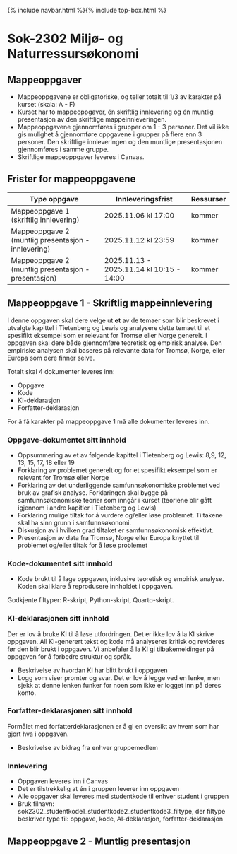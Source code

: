 {% include navbar.html %}{% include top-box.html %}
# Sok-2302 Miljø- og Naturressursøkonomi 

## Mappeoppgaver
- Mappeoppgavene er obligatoriske, og teller totalt til 1/3 av karakter på kurset (skala: A - F)
- Kurset har to mappeoppgaver, én skriftlig innlevering og én muntlig presentasjon av den skriftlige mappeinnleveringen. 
- Mappeoppgavene gjennomføres i grupper om 1 - 3 personer.  Det vil ikke gis mulighet å gjennomføre oppgavene i grupper på flere enn 3 personer. Den skriftlige innleveringen og den muntlige presentasjonen gjennomføres i samme gruppe. 
- Skriftlige mappeoppgaver leveres i Canvas.

## Frister for mappeoppgavene
| Type oppgave                       | Innleveringsfrist | Ressurser |
|------------------------------------|-------------------|-----------|
|Mappeoppgave 1 (skriftlig innlevering)                     |  2025.11.06 kl 17:00            | kommer    |
|Mappeoppgave 2 (muntlig presentasjon - innlevering)                     | 2025.11.12 kl 23:59 | kommer    |
|Mappeoppgave 2 (muntlig presentasjon - presentasjon)                     | 2025.11.13 - 2025.11.14 kl 10:15 - 14:00  | kommer    |


## Mappeoppgave 1 - Skriftlig mappeinnlevering
I denne oppgaven skal dere velge ut **et** av de temaer som blir beskrevet i utvalgte kapittel i Tietenberg og Lewis og analysere dette temaet til et spesifikt eksempel som er relevant for Tromsø eller Norge generelt. I oppgaven skal dere både gjennomføre teoretisk og empirisk analyse. Den empiriske analysen skal baseres på relevante data for Tromsø, Norge, eller Europa som dere finner selve. 

Totalt skal 4 dokumenter leveres inn:
* Oppgave
* Kode
* KI-deklarasjon
* Forfatter-deklarasjon

For å få karakter på mappeoppgave 1 må alle dokumenter leveres inn.

### Oppgave-dokumentet sitt innhold
* Oppsummering av et av følgende kapittel i Tietenberg og Lewis: 8,9, 12, 13, 15, 17, 18 eller 19
* Forklaring av problemet generelt og for et spesifikt eksempel som er relevant for Tromsø eller Norge 
* Forklaring av det underliggende samfunnsøkonomiske problemet ved bruk av grafisk analyse. Forklaringen skal bygge på samfunnsøkonomiske teorier som inngår i kurset (teoriene blir gått igjennom i andre kapitler i Tietenberg og Lewis)
* Forklaring mulige tiltak for å vurdere og/eller løse problemet. Tiltakene skal ha sinn grunn i samfunnsøkonomi.
* Diskusjon av i hvilken grad tiltaket er samfunnsøkonomisk effektivt.
* Presentasjon av data fra Tromsø, Norge eller Europa knyttet til problemet og/eller tiltak for å løse problemet

### Kode-dokumentet sitt innhold
* Kode brukt til å lage oppgaven, inklusive teoretisk og empirisk analyse. Koden skal klare å reprodusere innholdet i oppgaven.

Godkjente filtyper: R-skript, Python-skript, Quarto-skript.

### KI-deklarasjonen sitt innhold
Der er lov å bruke KI til å løse utfordringen. Det er ikke lov å la KI skrive oppgaven. All KI-generert tekst og kode må analyseres kritisk og revideres før den blir brukt i oppgaven. Vi anbefaler å la KI gi tilbakemeldinger på oppgaven for å forbedre struktur og språk. 

* Beskrivelse av hvordan KI har blitt brukt i oppgaven
* Logg som viser promter og svar. Det er lov å legge ved en lenke, men sjekk at denne lenken funker for noen som ikke er logget inn på deres konto. 

### Forfatter-deklarasjonen sitt innhold
Formålet med forfatterdeklarasjonen er å gi en oversikt av hvem som har gjort hva i oppgaven. 
* Beskrivelse av bidrag fra enhver gruppemedlem


### Innlevering
* Oppgaven leveres inn i Canvas
* Det er tilstrekkelig at én i gruppen leverer inn oppgaven
* Alle oppgaver skal leveres med studentkode til enhver student i gruppen
* Bruk filnavn: sok2302_studentkode1_studentkode2_studentkode3_filtype, der filtype beskriver type fil: oppgave, kode, AI-deklarasjon, forfatter-deklarasjon
  
## Mappeoppgave 2 - Muntlig presentasjon
